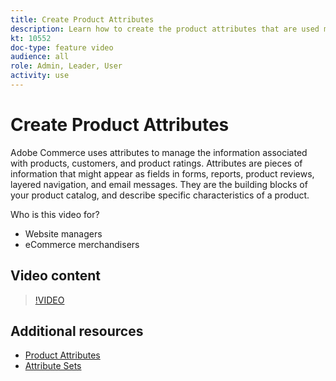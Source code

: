 ```yaml
---
title: Create Product Attributes
description: Learn how to create the product attributes that are used manage the information associated with products, customers, and product ratings.
kt: 10552
doc-type: feature video
audience: all
role: Admin, Leader, User
activity: use
---
```

# Create Product Attributes

Adobe Commerce uses attributes to manage the information associated with products, customers, and product ratings. Attributes are pieces of information that might appear as fields in forms, reports, product reviews, layered navigation, and email messages. They are the building blocks of your product catalog, and describe specific characteristics of a product. 

Who is this video for?

- Website managers
- eCommerce merchandisers

## Video content

>[!VIDEO](https://video.tv.adobe.com/v/343749?quality=12&learn=on)

## Additional resources

- [Product Attributes](https://docs.magento.com/user-guide/catalog/product-attributes.html)
- [Attribute Sets](https://docs.magento.com/user-guide/stores/attribute-sets.html)
